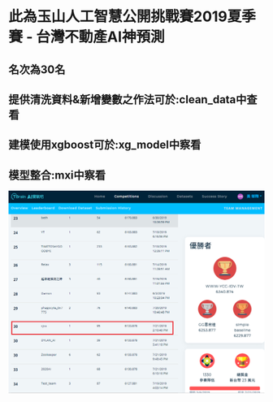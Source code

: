 # 此為玉山人工智慧公開挑戰賽2019夏季賽 - 台灣不動產AI神預測
## 名次為30名
## 提供清洗資料&新增變數之作法可於:clean_data中查看
## 建模使用xgboost可於:xg_model中察看
## 模型整合:mxi中察看
![image](https://github.com/2xjialjl/tbrain/blob/master/image/1.png)

